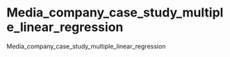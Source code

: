 # Media_company_case_study_multiple_linear_regression
Media_company_case_study_multiple_linear_regression
